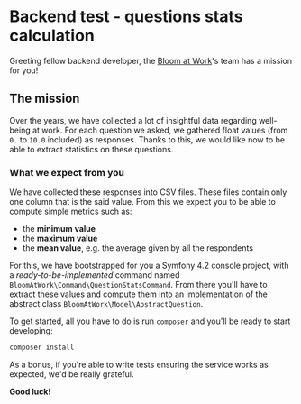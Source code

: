 # Backend test - questions stats calculation

Greeting fellow backend developer, the [Bloom at Work](https://www.bloom-at-work.com)'s team has a mission for you!

## The mission

Over the years, we have collected a lot of insightful data regarding well-being at work. For each question we asked, we gathered
float values (from `0.` to `10.0` included) as responses. Thanks to this, we would like now to be able to extract statistics
on these questions.   


### What we expect from you

We have collected these responses into CSV files. These files contain only one column that is the said value. From this we
expect you to be able to compute simple metrics such as:
- the **minimum value**
- the **maximum value**
- the **mean value**, e.g. the average given by all the respondents

For this, we have bootstrapped for you a Symfony 4.2 console project, with a _ready-to-be-implemented_ command named `BloomAtWork\Command\QuestionStatsCommand`. 
From there you'll have to extract these values and compute them into an implementation of the abstract class `BloomAtWork\Model\AbstractQuestion`.

To get started, all you have to do is run `composer` and you'll be ready to start developing:

```bash
composer install
```

As a bonus, if you're able to write tests ensuring the service works as expected, we'd be really grateful.

**Good luck!** 
